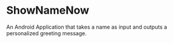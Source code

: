 # ShowNameNow
An Android Application that takes a name as input and outputs a personalized greeting message.
